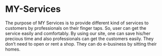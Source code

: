 # MY-Services
The purpose of MY Services is to provide different kind of services to customers by professionals on their finger taps. So, user can get the service easily and comfortably. By using our site, one can save his/her precious time and also professionals can get the customers easily. They don’t need to open or rent a shop. They can do e-business by sitting their homes.
